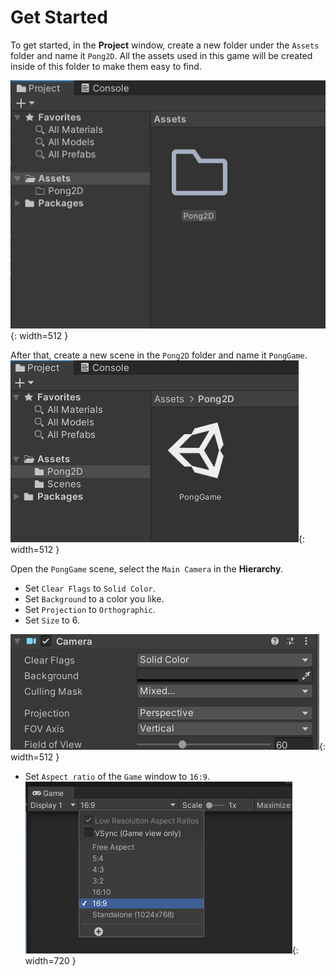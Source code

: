 # **Get Started**

To get started, in the **Project** window, create a new folder under the `Assets` folder and name it `Pong2D`. All the assets used in this game will be created inside of this folder to make them easy to find.

![img](./../../assets/pong2d/pong2d_getstarted.png){: width=512 }

After that, create a new scene in the `Pong2D` folder and name it `PongGame`.
![img](./../../assets/pong2d/pong2d_ponggamescene.png){: width=512 }

Open the `PongGame` scene, select the `Main Camera` in the **Hierarchy**.

- Set `Clear Flags` to `Solid Color`.
- Set `Background` to a color you like.
- Set `Projection` to `Orthographic`.
- Set `Size` to 6.

![img](./../../assets/pong2d/pong2d_camera.png){: width=512 }

- Set `Aspect ratio` of the `Game` window to `16:9`.
![img](./../../assets/pong2d/16by9.PNG){: width=720 }